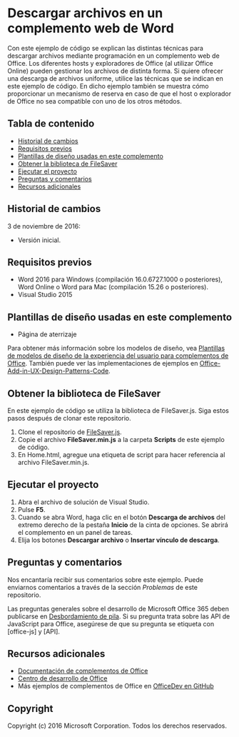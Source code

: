 # <a name="download-files-in-a-word-web-add-in"></a>Descargar archivos en un complemento web de Word

Con este ejemplo de código se explican las distintas técnicas para descargar archivos mediante programación en un complemento web de Office. Los diferentes hosts y exploradores de Office (al utilizar Office Online) pueden gestionar los archivos de distinta forma. Si quiere ofrecer una descarga de archivos uniforme, utilice las técnicas que se indican en este ejemplo de código. En dicho ejemplo también se muestra cómo proporcionar un mecanismo de reserva en caso de que el host o explorador de Office no sea compatible con uno de los otros métodos. 

## <a name="table-of-contents"></a>Tabla de contenido
* [Historial de cambios](#change-history)
* [Requisitos previos](#prerequisites)
* [Plantillas de diseño usadas en este complemento](#design-templates-used-in-this-add-in)
* [Obtener la biblioteca de FileSaver](#get-the-filesaver-library)
* [Ejecutar el proyecto](#run-the-project)
* [Preguntas y comentarios](#questions-and-comments)
* [Recursos adicionales](#additional-resources)

## <a name="change-history"></a>Historial de cambios

3 de noviembre de 2016:

* Versión inicial.

## <a name="prerequisites"></a>Requisitos previos

* Word 2016 para Windows (compilación 16.0.6727.1000 o posteriores), Word Online o Word para Mac (compilación 15.26 o posteriores).
* Visual Studio 2015 

## <a name="design-templates-used-in-this-add-in"></a>Plantillas de diseño usadas en este complemento

- Página de aterrizaje

Para obtener más información sobre los modelos de diseño, vea [Plantillas de modelos de diseño de la experiencia del usuario para complementos de Office](https://dev.office.com/docs/add-ins/design/ux-design-patterns). También puede ver las implementaciones de ejemplos en [Office-Add-in-UX-Design-Patterns-Code](https://github.com/OfficeDev/Office-Add-in-UX-Design-Patterns-Code).

## <a name="get-the-filesaver-library"></a>Obtener la biblioteca de FileSaver 

En este ejemplo de código se utiliza la biblioteca de FileSaver.js. Siga estos pasos después de clonar este repositorio. 

1. Clone el repositorio de [FileSaver.js](https://github.com/eligrey/FileSaver.js/).
2. Copie el archivo **FileSaver.min.js** a la carpeta **Scripts** de este ejemplo de código.
3. En Home.html, agregue una etiqueta de script para hacer referencia al archivo FileSaver.min.js.
 

## <a name="run-the-project"></a>Ejecutar el proyecto

1. Abra el archivo de solución de Visual Studio. 
2. Pulse **F5**. 
3. Cuando se abra Word, haga clic en el botón **Descarga de archivos** del extremo derecho de la pestaña **Inicio** de la cinta de opciones. Se abrirá el complemento en un panel de tareas.
4. Elija los botones **Descargar archivo** o **Insertar vínculo de descarga**.

## <a name="questions-and-comments"></a>Preguntas y comentarios

Nos encantaría recibir sus comentarios sobre este ejemplo. Puede enviarnos comentarios a través de la sección *Problemas* de este repositorio.

Las preguntas generales sobre el desarrollo de Microsoft Office 365 deben publicarse en [Desbordamiento de pila](http://stackoverflow.com/questions/tagged/office-js+API). Si su pregunta trata sobre las API de JavaScript para Office, asegúrese de que su pregunta se etiqueta con [office-js] y [API].

## <a name="additional-resources"></a>Recursos adicionales

* [Documentación de complementos de Office](https://dev.office.com/docs/add-ins/overview/office-add-ins)
* [Centro de desarrollo de Office](http://dev.office.com/)
* Más ejemplos de complementos de Office en [OfficeDev en GitHub](https://github.com/officedev)

## <a name="copyright"></a>Copyright
Copyright (c) 2016 Microsoft Corporation. Todos los derechos reservados.

